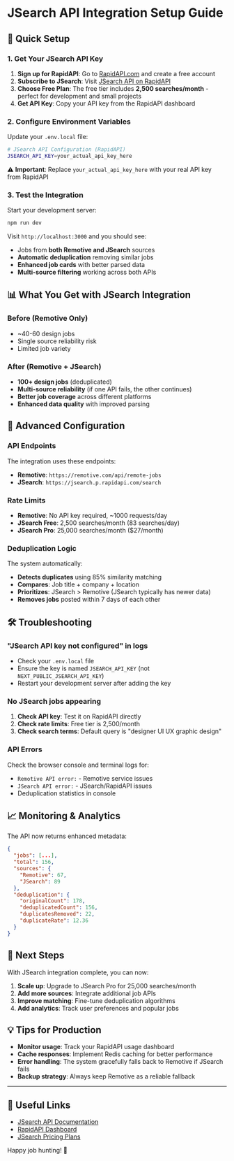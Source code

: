 # JSearch API Integration Setup Guide

## 🚀 Quick Setup

### 1. Get Your JSearch API Key

1. **Sign up for RapidAPI**: Go to [RapidAPI.com](https://rapidapi.com) and create a free account
2. **Subscribe to JSearch**: Visit [JSearch API on RapidAPI](https://rapidapi.com/letscrape-6bea/api/jsearch)
3. **Choose Free Plan**: The free tier includes **2,500 searches/month** - perfect for development and small projects
4. **Get API Key**: Copy your API key from the RapidAPI dashboard

### 2. Configure Environment Variables

Update your `.env.local` file:

```bash
# JSearch API Configuration (RapidAPI)
JSEARCH_API_KEY=your_actual_api_key_here
```

⚠️ **Important**: Replace `your_actual_api_key_here` with your real API key from RapidAPI

### 3. Test the Integration

Start your development server:

```bash
npm run dev
```

Visit `http://localhost:3000` and you should see:

- Jobs from **both Remotive and JSearch** sources
- **Automatic deduplication** removing similar jobs
- **Enhanced job cards** with better parsed data
- **Multi-source filtering** working across both APIs

## 📊 What You Get with JSearch Integration

### **Before (Remotive Only)**
- ~40-60 design jobs
- Single source reliability risk
- Limited job variety

### **After (Remotive + JSearch)**
- **100+ design jobs** (deduplicated)
- **Multi-source reliability** (if one API fails, the other continues)
- **Better job coverage** across different platforms
- **Enhanced data quality** with improved parsing

## 🔧 Advanced Configuration

### API Endpoints
The integration uses these endpoints:
- **Remotive**: `https://remotive.com/api/remote-jobs`
- **JSearch**: `https://jsearch.p.rapidapi.com/search`

### Rate Limits
- **Remotive**: No API key required, ~1000 requests/day
- **JSearch Free**: 2,500 searches/month (83 searches/day)
- **JSearch Pro**: 25,000 searches/month ($27/month)

### Deduplication Logic
The system automatically:
- **Detects duplicates** using 85% similarity matching
- **Compares**: Job title + company + location
- **Prioritizes**: JSearch > Remotive (JSearch typically has newer data)
- **Removes jobs** posted within 7 days of each other

## 🛠️ Troubleshooting

### "JSearch API key not configured" in logs
- Check your `.env.local` file
- Ensure the key is named `JSEARCH_API_KEY` (not `NEXT_PUBLIC_JSEARCH_API_KEY`)
- Restart your development server after adding the key

### No JSearch jobs appearing
1. **Check API key**: Test it on RapidAPI directly
2. **Check rate limits**: Free tier is 2,500/month
3. **Check search terms**: Default query is "designer UI UX graphic design"

### API Errors
Check the browser console and terminal logs for:
- `Remotive API error:` - Remotive service issues
- `JSearch API error:` - JSearch/RapidAPI issues
- Deduplication statistics in console

## 📈 Monitoring & Analytics

The API now returns enhanced metadata:

```json
{
  "jobs": [...],
  "total": 156,
  "sources": {
    "Remotive": 67,
    "JSearch": 89
  },
  "deduplication": {
    "originalCount": 178,
    "deduplicatedCount": 156,
    "duplicatesRemoved": 22,
    "duplicateRate": 12.36
  }
}
```

## 🎯 Next Steps

With JSearch integration complete, you can now:

1. **Scale up**: Upgrade to JSearch Pro for 25,000 searches/month
2. **Add more sources**: Integrate additional job APIs
3. **Improve matching**: Fine-tune deduplication algorithms
4. **Add analytics**: Track user preferences and popular jobs

## 💡 Tips for Production

- **Monitor usage**: Track your RapidAPI usage dashboard
- **Cache responses**: Implement Redis caching for better performance
- **Error handling**: The system gracefully falls back to Remotive if JSearch fails
- **Backup strategy**: Always keep Remotive as a reliable fallback

---

## 🔗 Useful Links

- [JSearch API Documentation](https://rapidapi.com/letscrape-6bea/api/jsearch)
- [RapidAPI Dashboard](https://rapidapi.com/developer/dashboard)
- [JSearch Pricing Plans](https://rapidapi.com/letscrape-6bea/api/jsearch/pricing)

Happy job hunting! 🎉 